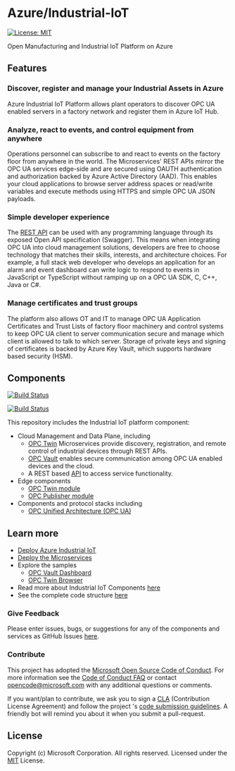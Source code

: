 # Azure/Industrial-IoT

[![License: MIT](https://img.shields.io/badge/License-MIT-yellow.svg)](https://opensource.org/licenses/MIT)

Open Manufacturing and Industrial IoT Platform on Azure

## Features

### Discover, register and manage your Industrial Assets in Azure

Azure Industrial IoT Platform allows plant operators to discover OPC UA enabled servers in a factory network and register them in Azure IoT Hub.  

### Analyze, react to events, and control equipment from anywhere

Operations personnel can subscribe to and react to events on the factory floor from anywhere in the world.  The Microservices' REST APIs mirror the OPC UA services edge-side and are secured using OAUTH authentication and authorization backed by Azure Active Directory (AAD).  This enables your cloud applications to browse server address spaces or read/write variables and execute methods using HTTPS and simple OPC UA JSON payloads.  

### Simple developer experience

The [REST API](docs/api/readme.md) can be used with any programming language through its exposed Open API specification (Swagger). This means when integrating OPC UA into cloud management solutions, developers are free to choose technology that matches their skills, interests, and architecture choices.  For example, a full stack web developer who develops an application for an alarm and event dashboard can write logic to respond to events in JavaScript or TypeScript without ramping up on a OPC UA SDK, C, C++, Java or C#.

### Manage certificates and trust groups

The platform also allows OT and IT to manage OPC UA Application Certificates and Trust Lists of factory floor machinery and control systems to keep OPC UA client to server communication secure and manage which client is allowed to talk to which server.  Storage of private keys and signing of certificates is backed by Azure Key Vault, which supports hardware based security (HSM).

## Components

[![Build Status](https://msazure.visualstudio.com/One/_apis/build/status/Custom/Azure_IOT/Industrial/Components/Industrial-IoT-CI?branchName=master)](https://msazure.visualstudio.com/One/_build/latest?definitionId=33971&branchName=master)

[![Build Status](https://msazure.visualstudio.com/One/_apis/build/status/Custom/Azure_IOT/Industrial/Components/Azure.Industrial-IoT?branchName=master)](https://msazure.visualstudio.com/One/_build/latest?definitionId=86580&branchName=master)

This repository includes the Industrial IoT platform component:

* Cloud Management and Data Plane, including
   * [OPC Twin](docs/services/twin.md) Microservices provide discovery, registration, and remote control of industrial devices through REST APIs.  
   * [OPC Vault](docs/services/vault.md) enables secure communication among OPC UA enabled devices and the cloud. 
   * A REST based [API](docs/api/readme.md) to access service functionality.
* Edge components
  * [OPC Twin module](docs/modules/twin.md)
  * [OPC Publisher module](docs/modules/publisher.md)
* Components and protocol stacks including
  * [OPC Unified Architecture (OPC UA)](https://github.com/Azure/azure-iiot-opc-ua)

## Learn more

* [Deploy Azure Industrial IoT](docs/readme.md)
* [Deploy the Microservices](docs/howto-deploy-microservices.md)
* Explore the samples
  * [OPC Vault Dashboard](https://github.com/Azure/azure-iiot-opc-vault-service/tree/master/app)
  * [OPC Twin Browser](https://github.com/Azure/azure-iiot-opc-twin-webui)
* Read more about Industrial IoT Components [here](docs/industrial-iot-components.md)
* See the complete code structure [here](docs/code-structure.md)

### Give Feedback

Please enter issues, bugs, or suggestions for any of the components and services as GitHub Issues [here](https://github.com/Azure/Industrial-IoT/issues).

### Contribute

This project has adopted the [Microsoft Open Source Code of Conduct](https://opensource.microsoft.com/codeofconduct).  For more information see the [Code of Conduct FAQ](https://opensource.microsoft.com/codeofconduct/faq) or contact [opencode@microsoft.com](mailto:opencode@microsoft.com) with any additional questions or comments.

If you want/plan to contribute, we ask you to sign a [CLA](https://cla.microsoft.com/) (Contribution License Agreement) and follow the project 's [code submission guidelines](docs/contributing.md). A friendly bot will remind you about it when you submit a pull-request.

## License

Copyright (c) Microsoft Corporation. All rights reserved.
Licensed under the [MIT](LICENSE) License.  

